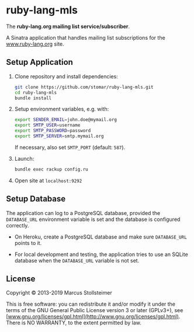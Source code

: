 ruby-lang-mls
=============

The **ruby-lang.org mailing list service/subscriber**.

A Sinatra application that handles mailing list subscriptions
for the www.ruby-lang.org site.

Setup Application
-----------------

1. Clone repository and install dependencies:

   ``` sh
   git clone https://github.com/stomar/ruby-lang-mls.git
   cd ruby-lang-mls
   bundle install
   ```

2. Setup environment variables, e.g. with:

   ``` sh
   export SENDER_EMAIL=john.doe@mymail.org
   export SMTP_USER=username
   export SMTP_PASSWORD=password
   export SMTP_SERVER=smtp.mymail.org
   ```

   If necessary, also set `SMTP_PORT` (default: `587`).

3. Launch:

   ``` sh
   bundle exec rackup config.ru
   ```

4. Open site at `localhost:9292`

Setup Database
--------------

The application can log to a PostgreSQL database, provided the
`DATABASE_URL` environment variable is set and the database is
configured correctly.

- On Heroku, create a PostgreSQL database and make sure `DATABASE_URL`
  points to it.

- For local development and testing, the application tries to use
  an SQLite database when the `DATABASE_URL` variable is not set.

License
-------

Copyright &copy; 2013-2019 Marcus Stollsteimer

This is free software: you can redistribute it and/or modify
it under the terms of the GNU General Public License version 3 or later (GPLv3+),
see [www.gnu.org/licenses/gpl.html](http://www.gnu.org/licenses/gpl.html).
There is NO WARRANTY, to the extent permitted by law.
